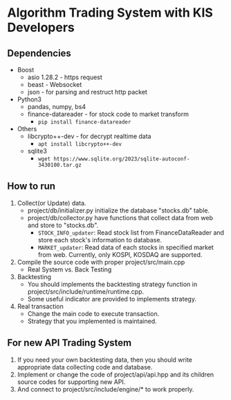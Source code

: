 # Algorithm Trading System with KIS Developers

## Dependencies
- Boost
    - asio 1.28.2 - https request
    - beast - Websocket
    - json - for parsing and restruct http packet
- Python3 
    - pandas, numpy, bs4
    - finance-datareader - for stock code to market transform
        - ```pip install finance-datareader```
- Others
    - libcrypto++-dev - for decrypt realtime data
        - ```apt install libcrypto++-dev```
    - sqlite3
        - ```wget https://www.sqlite.org/2023/sqlite-autoconf-3430100.tar.gz```


## How to run
1. Collect(or Update) data.
    - project/db/initializer.py initialize the database "stocks.db" table.
    - project/db/collector.py have functions that collect data from web and store to "stocks.db".
        - ```STOCK_INFO_updater```: Read stock list from FinanceDataReader and store each stock's information to database.
        - ```MARKET_updater```: Read data of each stocks in specified market from web. Currently, only KOSPI, KOSDAQ are supported.
2. Compile the source code with proper project/src/main.cpp
    - Real System vs. Back Testing
3. Backtesting
    - You should implements the backtesting strategy function in project/src/include/runtime/runtime.cpp.
    - Some useful indicator are provided to implements strategy.
4. Real transaction
    - Change the main code to execute transaction.
    - Strategy that you implemented is maintained.

## For new API Trading System
1. If you need your own backtesting data, then you should write appropriate data collecting code and database.
2. Implement or change the code of project/api/api.hpp and its children source codes for supporting new API.
3. And connect to project/src/include/engine/* to work properly.
